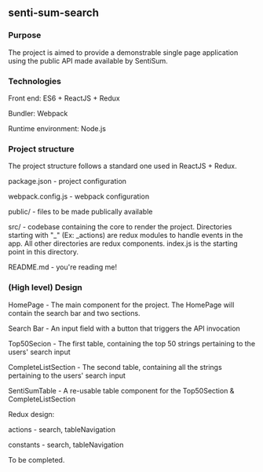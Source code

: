 ## senti-sum-search

### Purpose

The project is aimed to provide a demonstrable single page application using the public API made available by SentiSum.

### Technologies

Front end: ES6 + ReactJS + Redux

Bundler: Webpack

Runtime environment: Node.js

### Project structure

The project structure follows a standard one used in ReactJS + Redux.

package.json - project configuration

webpack.config.js - webpack configuration

public/ - files to be made publically available

src/ - codebase containing the core to render the project. Directories starting with "_" (Ex: _actions) are redux modules to handle events in the app. All other directories are redux components. index.js is the starting point in this directory.

README.md - you're reading me!

### (High level) Design

HomePage - The main component for the project. The HomePage will contain the search bar and two sections. 

Search Bar - An input field with a button that triggers the API invocation

Top50Secion - The first table, containing the top 50 strings pertaining to the users' search input

CompleteListSection - The second table, containing all the strings pertaining to the users' search input

SentiSumTable - A re-usable table component for the Top50Section & CompleteListSection

Redux design:

actions - search, tableNavigation

constants - search, tableNavigation

To be completed.

